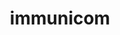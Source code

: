 ---
title: "immunicom"
image: "/img/solutions/fluent/immunicom.jpg"
type: "clients-fluent"
weight: 3
---